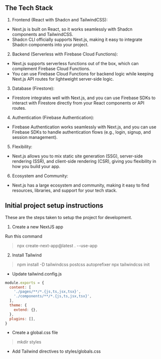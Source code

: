## The Tech Stack ##

1. Frontend (React with Shadcn and TailwindCSS):

- Next.js is built on React, so it works seamlessly with Shadcn components and TailwindCSS.
- Shadcn CLI officially supports Next.js, making it easy to integrate Shadcn components into your project.
2. Backend (Serverless with Firebase Cloud Functions):

- Next.js supports serverless functions out of the box, which can complement Firebase Cloud Functions.
- You can use Firebase Cloud Functions for backend logic while keeping Next.js API routes for lightweight server-side logic.
3. Database (Firestore):

- Firestore integrates well with Next.js, and you can use Firebase SDKs to interact with Firestore directly from your React components or API routes.
4. Authentication (Firebase Authentication):

- Firebase Authentication works seamlessly with Next.js, and you can use Firebase SDKs to handle authentication flows (e.g., login, signup, and session management).
5. Flexibility:

- Next.js allows you to mix static site generation (SSG), server-side rendering (SSR), and client-side rendering (CSR), giving you flexibility in how you build your app.
6. Ecosystem and Community:

- Next.js has a large ecosystem and community, making it easy to find resources, libraries, and support for your tech stack.

## Initial project setup instructions ##

These are the steps taken to setup the project for development.

1. Create a new NextJS app

Run this command

> npx create-next-app@latest . --use-app

2. Install Tailwind

> npm install -D tailwindcss postcss autoprefixer
> npx tailwindcss init

- Update tailwind.config.js

```js
module.exports = {
  content: [
    './pages/**/*.{js,ts,jsx,tsx}',
    './components/**/*.{js,ts,jsx,tsx}',
  ],
  theme: {
    extend: {},
  },
  plugins: [],
}
```

- Create a global.css file

> mkdir styles

- Add Tailwind directives to styles/globals.css

```css

```